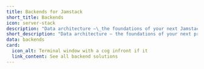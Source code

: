 ```yaml
---
title: Backends for Jamstack
short_title: Backends
icon: server-stack
description: "Data architecture —\_the foundations of your next Jamstack project."
short_description: "Data architecture — the foundations of your next project."
data: backends
card:  
  icon_alt: Terminal window with a cog infront if it
  link_content: See all backend solutions
---
```


